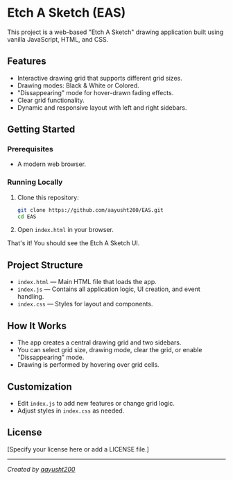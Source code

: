 # Etch A Sketch (EAS)

This project is a web-based "Etch A Sketch" drawing application built using vanilla JavaScript, HTML, and CSS.

## Features

- Interactive drawing grid that supports different grid sizes.
- Drawing modes: Black & White or Colored.
- "Dissappearing" mode for hover-drawn fading effects.
- Clear grid functionality.
- Dynamic and responsive layout with left and right sidebars.

## Getting Started

### Prerequisites

- A modern web browser.

### Running Locally

1. Clone this repository:

   ```bash
   git clone https://github.com/aayusht200/EAS.git
   cd EAS
   ```

2. Open `index.html` in your browser.

That's it! You should see the Etch A Sketch UI.

## Project Structure

- `index.html` — Main HTML file that loads the app.
- `index.js` — Contains all application logic, UI creation, and event handling.
- `index.css` — Styles for layout and components.

## How It Works

- The app creates a central drawing grid and two sidebars.
- You can select grid size, drawing mode, clear the grid, or enable "Dissappearing" mode.
- Drawing is performed by hovering over grid cells.

## Customization

- Edit `index.js` to add new features or change grid logic.
- Adjust styles in `index.css` as needed.

## License

[Specify your license here or add a LICENSE file.]

---

_Created by [aayusht200](https://github.com/aayusht200)_
